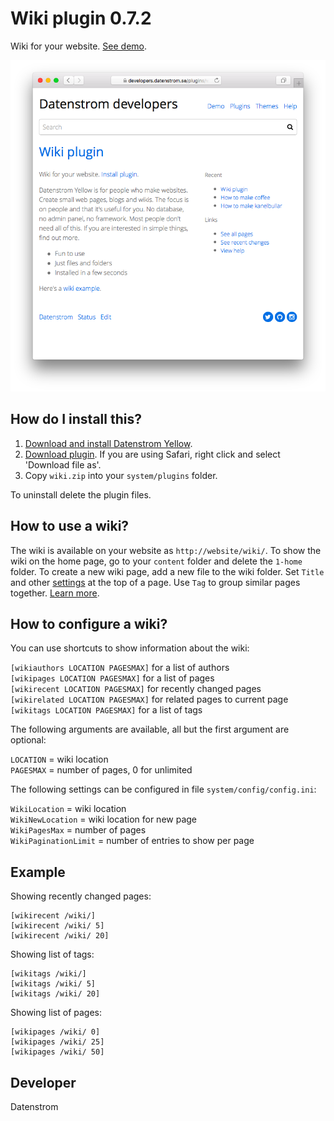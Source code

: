 Wiki plugin 0.7.2
=================
Wiki for your website. [See demo](https://developers.datenstrom.se/plugins/wiki-plugin/).

<p align="center"><img src="wiki-screenshot.png?raw=true" alt="Screenshot"></p>

## How do I install this?

1. [Download and install Datenstrom Yellow](https://github.com/datenstrom/yellow/).
2. [Download plugin](https://github.com/datenstrom/yellow-plugins/raw/master/zip/wiki.zip). If you are using Safari, right click and select 'Download file as'.
3. Copy `wiki.zip` into your `system/plugins` folder.

To uninstall delete the plugin files.

## How to use a wiki?

The wiki is available on your website as `http://website/wiki/`. To show the wiki on the home page, go to your `content` folder and delete the `1-home` folder. To create a new wiki page, add a new file to the wiki folder. Set `Title` and other [settings](https://developers.datenstrom.se/help/markdown-cheat-sheet#settings) at the top of a page. Use `Tag` to group similar pages together. [Learn more](https://developers.datenstrom.se/help/how-to-make-a-wiki).

## How to configure a wiki?

You can use shortcuts to show information about the wiki:

`[wikiauthors LOCATION PAGESMAX]` for a list of authors  
`[wikipages LOCATION PAGESMAX]` for a list of pages  
`[wikirecent LOCATION PAGESMAX]` for recently changed pages  
`[wikirelated LOCATION PAGESMAX]` for related pages to current page  
`[wikitags LOCATION PAGESMAX]` for a list of tags  

The following arguments are available, all but the first argument are optional:

`LOCATION` = wiki location  
`PAGESMAX` = number of pages, 0 for unlimited  

The following settings can be configured in file `system/config/config.ini`:

`WikiLocation` = wiki location  
`WikiNewLocation` = wiki location for new page  
`WikiPagesMax` = number of pages  
`WikiPaginationLimit` = number of entries to show per page  

## Example

Showing recently changed pages:

    [wikirecent /wiki/]
    [wikirecent /wiki/ 5]
    [wikirecent /wiki/ 20]

Showing list of tags:

    [wikitags /wiki/]
    [wikitags /wiki/ 5]
    [wikitags /wiki/ 20]

Showing list of pages:

    [wikipages /wiki/ 0]
    [wikipages /wiki/ 25]
    [wikipages /wiki/ 50]

## Developer

Datenstrom
